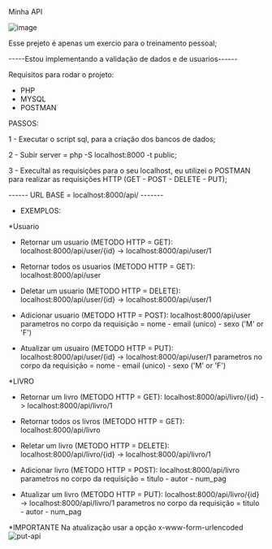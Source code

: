 Minha API

![image](https://user-images.githubusercontent.com/58447450/129438479-718ee6ce-1414-46cd-a5db-6650d14806be.png)


Esse prejeto é apenas um exercio para o treinamento pessoal;

-----Estou implementando a validação de dados e de usuarios------

Requisitos para rodar o projeto:
* PHP 
* MYSQL
* POSTMAN

PASSOS:

1 - Executar o script sql, para a criação dos bancos de dados;

2 - Subir server = php -S localhost:8000 -t public;

3 - Execultal as requisições para o seu localhost, eu utilizei o POSTMAN para realizar as requisições HTTP (GET - POST - DELETE - PUT);

------ URL BASE = localhost:8000/api/ -------

* EXEMPLOS:

*Usuario

- Retornar um usuario (METODO HTTP = GET): localhost:8000/api/user/{id} -> localhost:8000/api/user/1

- Retornar todos os usuarios (METODO HTTP = GET): localhost:8000/api/user

- Deletar um usuario (METODO HTTP = DELETE): localhost:8000/api/user/{id} -> localhost:8000/api/user/1

- Adicionar usuario (METODO HTTP = POST): localhost:8000/api/user
parametros no corpo da requisição = nome - email (unico) - sexo ('M' or 'F')

- Atualizar um usuairo (METODO HTTP = PUT): localhost:8000/api/user/{id} -> localhost:8000/api/user/1
parametros no corpo da requisição = nome - email (unico) - sexo ('M' or 'F')

*LIVRO

- Retornar um livro (METODO HTTP = GET): localhost:8000/api/livro/{id} -> localhost:8000/api/livro/1

- Retornar todos os livros (METODO HTTP = GET): localhost:8000/api/livro

- Reletar um livro (METODO HTTP = DELETE): localhost:8000/api/livro/{id} -> localhost:8000/api/livro/1

- Adicionar livro (METODO HTTP = POST): localhost:8000/api/livro
parametros no corpo da requisição = titulo - autor - num_pag

- Atualizar um livro (METODO HTTP = PUT): localhost:8000/api/livro/{id} -> localhost:8000/api/livro/1
parametros no corpo da requisição = titulo - autor - num_pag

*IMPORTANTE
Na atualização usar a opção x-www-form-urlencoded
![put-api](https://user-images.githubusercontent.com/58447450/129657525-ec441eb2-d0f0-4a11-9747-3803d89c84ff.png)

